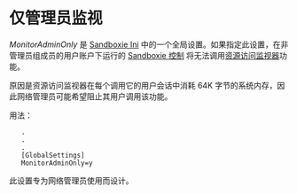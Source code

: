 # 仅管理员监视

_MonitorAdminOnly_ 是 [Sandboxie Ini](SandboxieIni.md) 中的一个全局设置。如果指定此设置，在非管理员组成员的用户账户下运行的 [Sandboxie 控制](SandboxieControl.md) 将无法调用[资源访问监视器](ResourceAccessMonitor.md)功能。

原因是资源访问监视器在每个调用它的用户会话中消耗 64K 字节的系统内存，因此网络管理员可能希望阻止其用户调用该功能。

用法：

```
   .
   .
   .
   [GlobalSettings]
   MonitorAdminOnly=y
```

此设置专为网络管理员使用而设计。 